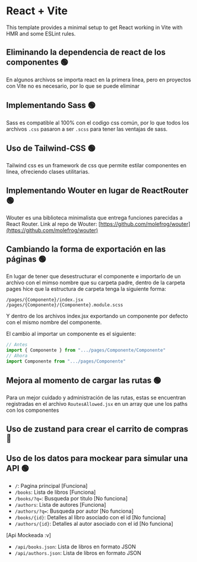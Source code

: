 # React + Vite

This template provides a minimal setup to get React working in Vite with HMR and some ESLint rules.

## Eliminando la dependencia de react de los componentes 🟢

En algunos archivos se importa react en la primera linea, pero en proyectos con Vite no es necesario, por lo que se puede eliminar

## Implementando Sass 🟢

Sass es compatible al 100% con el codigo css común, por lo que todos los archivos `.css` pasaron a ser `.scss` para tener las ventajas de sass.

## Uso de Tailwind-CSS 🟢

Tailwind css es un framework de css que permite estilar componentes en linea, ofreciendo clases utilitarias.

## Implementando Wouter en lugar de ReactRouter 🟢

Wouter es una biblioteca minimalista que entrega funciones parecidas a React Router.
Link al repo de Wouter: [https://github.com/molefrog/wouter](https://github.com/molefrog/wouter)

## Cambiando la forma de exportación en las páginas 🟢

En lugar de tener que desestructurar el componente e importarlo de un archivo con el mimso nombre que su carpeta padre, dentro de la carpeta pages hice que la estructura de carpeta tenga la siguiente forma:

```
/pages/{Componente}/index.jsx
/pages/{Componente}/{Componente}.module.scss
```

Y dentro de los archivos index.jsx exportando un componente por defecto con el mismo nombre del componente.

El cambio al importar un componente es el siguiente:

```jsx
// Antes
import { Componente } from ".../pages/Componente/Componente"
// Ahora 
import Componente from ".../pages/Componente"
```

## Mejora al momento de cargar las rutas 🟢

Para un mejor cuidado y administración de las rutas, estas se encuentran registradas en el archivo `RoutesAllowed.jsx` en un array que une los paths con los componentes

## Uso de zustand para crear el carrito de compras 🔴

## Uso de los datos para mockear para simular una API 🟢

- `/`: Pagina principal [Funciona]
- `/books`: Lista de libros [Funciona]
- `/books/?q=`: Busqueda por titulo [No funciona]
- `/authors`: Lista de autores [Funciona]
- `/authors/?q=`: Busqueda por autor [No funciona]
- `/books/{id}`: Detalles al libro asociado con el id [No funciona]
- `/authors/{id}`: Detalles al autor asociado con el id [No funciona]

[Api Mockeada :v]

- `/api/books.json`: Lista de libros en formato JSON
- `/api/authors.json`: Lista de libros en formato JSON